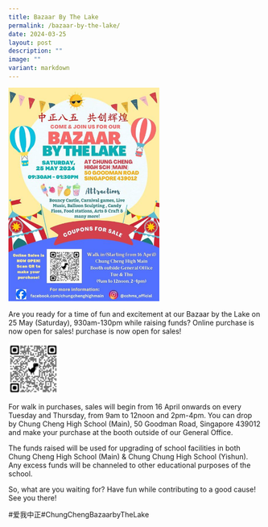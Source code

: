 ```yaml
---
title: Bazaar By The Lake
permalink: /bazaar-by-the-lake/
date: 2024-03-25
layout: post
description: ""
image: ""
variant: markdown
---
```

<img src="/images/Bazaar_by_the_lake.jpg" alt="Bazaar by the lake" style="width:300px"> 

Are you ready for a time of fun and excitement at our Bazaar by the Lake on 25 May (Saturday), 930am-130pm while raising funds? Online purchase is now open for sales! purchase is now open for sales!

<img src="/images/Bazaar_by_the_lake_QR.png" alt="Bazaar by the lake QR" style="width:100px; float: center;">

For walk in purchases, sales will begin from 16 April onwards on every Tuesday and Thursday, from 9am to 12noon and 2pm-4pm.  You can drop by Chung Cheng High School (Main), 50 Goodman Road, Singapore 439012 and make your purchase at the booth outside of our General Office.

The funds raised will be used for upgrading of school facilities in both Chung Cheng High School (Main) &amp; Chung Chung High School (Yishun). Any excess funds will be channeled to other educational purposes of the school. 

So, what are you waiting for? Have fun while contributing to a good cause! See you there!

#爱我中正#ChungChengBazaarbyTheLake
